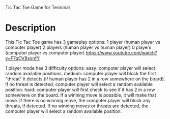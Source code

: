 Tic Tac Toe Game for Terminal

# Description

This Tic Tac Toe game has 3 gameplay options:
1 player (human player vs computer player)
2 players (human player vs human player)
0 players (computer player vs computer player) https://www.youtube.com/watch?v=F7qOV8xonfY

1 player mode has 3 difficulty options:
easy: computer player will select random available positions.
medium: computer player will block the first "threat" it detects (if human player has 2 in a row somewhere on the board).
If no threat is detected, computer player will select a random available position.
hard: computer player will first check to see if it has 2 in a row somewhere on the board. If a winning move
is possible, it will make that move. If there is no winning move, the computer player will block any threats, if detected.
If no winning moves or threats are detected, the computer player will select a random available position.
